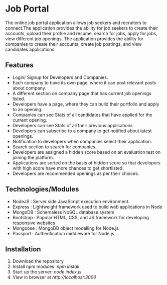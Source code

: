 # Job Portal

The online job portal application allows job seekers and recruiters to connect.The application provides the ability for job seekers to create their accounts,
upload their profile and resume, search for jobs, apply for jobs, view different job openings. The application provides the ability for companies to create
their accounts, create job postings, and view candidates applications.

## Features
* Login/ Signup for Developers and Companies.
* Each company to have its own page, where it can post relevant posts about company.
* A different section on company page that has current job openings listed.
* Developers have a page, where they can build their portfolio and apply to an opening.
* Companies can see Stats of all candidates that have applied for the current opening.
* Developers can see Stats of all their previous applications.
* Developers can subscribe to a company to get notified about latest openings.
* Notification to developers when companies select their application.
* Search section to search for companies.
* Developers are assigned a hidden score based on an evaluation test on joining the platform.
* Applications are sorted on the basis of hidden score so that developers with high score have more chances to get shortlisted.
* Developers are recommended openings as per their choices.

 ## Technologies/Modules    
* NodeJS     	: Server side JavaScript execution environment.  
* Express    	: Lightweight framework used to build web applications in Node  
* MongoDB 	: Schemaless NoSQL database system    
* Bootstrap 	: Popular HTML, CSS, and JS framework for developing responsive websites   
* Mongoose		: MongoDB object modelling for Node.js  
* Passport   	: Authentication middleware for Node.js 

## Installation
1. Download the repository
2. Install npm modules: *npm install*
3. Start up the server: *node index.js*
4. View in browser at *http://localhost:3000*
